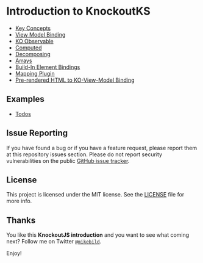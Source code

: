 # Introduction to KnockoutKS

* [Key Concepts](1-key-concepts.md)
* [View Model Binding](2-vm-binding.md)
* [KO Observable](3-observable.md)
* [Computed](4-computed.md)
* [Decomposing](5-decomposing.md)
* [Arrays](6-arrays.md)
* [Build-In Element Bindings](7-element-bindings.md)
* [Mapping Plugin](8-mapping.md)
* [Pre-rendered HTML to KO-View-Model Binding](9-pre-rendered-html-binding.md)

## Examples

* [Todos](examples/Todos/index.html)

## Issue Reporting

If you have found a bug or if you have a feature request, please report them at this repository issues section. Please do not report security vulnerabilities on the public [GitHub issue tracker](https://github.com/MikeBild/introduction-knockoutjs/issues).

## License

This project is licensed under the MIT license. See the [LICENSE](LICENSE) file for more info.

## Thanks

You like this __KnockoutJS introduction__ and you want to see what coming next? Follow me on Twitter [`@mikebild`](https://twitter.com/mikebild).

Enjoy!